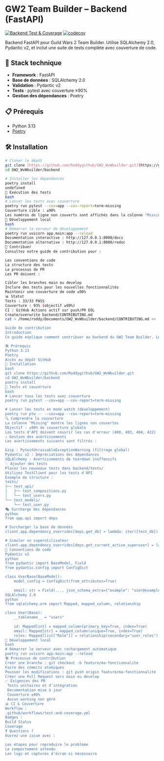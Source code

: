 # GW2 Team Builder – Backend (FastAPI)

[![Backend Test & Coverage](https://github.com/Roddygithub/GW2_WvWbuilder/actions/workflows/test-and-coverage.yml/badge.svg?branch=main)](https://github.com/Roddygithub/GW2_WvWbuilder/actions/workflows/test-and-coverage.yml)
[![codecov](https://codecov.io/gh/Roddygithub/GW2_WvWbuilder/branch/main/graph/badge.svg)](https://codecov.io/gh/Roddygithub/GW2_WvWbuilder)

Backend FastAPI pour Guild Wars 2 Team Builder. Utilise SQLAlchemy 2.0, Pydantic v2, et inclut une suite de tests complète avec couverture de code.

## 🚀 Stack technique
- **Framework** : FastAPI
- **Base de données** : SQLAlchemy 2.0
- **Validation** : Pydantic v2
- **Tests** : pytest avec couverture ≥90%
- **Gestion des dépendances** : Poetry

## 📋 Prérequis
- Python 3.13
- [Poetry](https://python-poetry.org/)

## 🛠 Installation
```bash
# Cloner le dépôt
git clone [https://github.com/Roddygithub/GW2_WvWbuilder.git](https://github.com/Roddygithub/GW2_WvWbuilder.git)
cd GW2_WvWbuilder/backend

# Installer les dépendances
poetry install
undefined
🧪 Exécution des tests
bash
# Lancer les tests avec couverture
poetry run pytest --cov=app --cov-report=term-missing
Couverture cible : ≥90%
Les numéros de ligne non couverts sont affichés dans la colonne "Missing"
🚀 Développement local
bash
# Démarrer le serveur de développement
poetry run uvicorn app.main:app --reload
Documentation interactive : http://127.0.0.1:8000/docs
Documentation alternative : http://127.0.0.1:8000/redoc
🤝 Contribuer
Consultez notre guide de contribution pour :

Les conventions de code
La structure des tests
Le processus de PR
Les PR doivent :

Cibler les branches main ou develop
Inclure des tests pour les nouvelles fonctionnalités
Maintenir une couverture de code ≥90%
📊 Statut
Tests : 33/33 PASS
Couverture : 93% (objectif ≥90%)
CI : GitHub Actions actif sur push/PR EOL
Create/overwrite backend/CONTRIBUTING.md
cat > /home/roddy/Documents/GW2_WvWbuilder/backend/CONTRIBUTING.md << 'EOL'

Guide de contribution
Introduction
Ce guide explique comment contribuer au backend du GW2 Team Builder. Le projet utilise FastAPI avec SQLAlchemy 2.0 et Pydantic v2.

🛠 Prérequis
Python 3.13
Poetry
Accès au dépôt GitHub
🚀 Installation
bash
git clone https://github.com/Roddygithub/GW2_WvWbuilder.git
cd GW2_WvWbuilder/backend
poetry install
🧪 Tests et couverture
bash
# Lancer tous les tests avec couverture
poetry run pytest --cov=app --cov-report=term-missing

# Lancer les tests en mode watch (développement)
poetry run ptw -- --cov=app --cov-report=term-missing
🔍 Comprendre la couverture
La colonne "Missing" montre les lignes non couvertes
Objectif : ≥90% de couverture globale
Les tests d'API doivent couvrir les cas d'erreur (400, 403, 404, 422)
⚠️ Gestion des avertissements
Les avertissements suivants sont filtrés :

Gzip : PytestUnraisableExceptionWarning (filtrage global)
Pydantic v2 : Dépréciations des dépendances
SQLAlchemy : Avertissements de teardown inoffensifs
✨ Ajouter des tests
Placez les nouveaux tests dans backend/tests/
Utilisez TestClient pour les tests d'API
Exemple de structure :
tests/
├── test_api/
│   ├── test_compositions.py
│   └── test_users.py
└── test_models/
    └── test_user.py
🎭 Surcharge des dépendances
python
from app.api import deps

# Surcharger la base de données
client.app.dependency_overrides[deps.get_db] = lambda: iter([test_db])

# Simuler un superutilisateur
client.app.dependency_overrides[deps.get_current_active_superuser] = lambda: test_superuser
📝 Conventions de code
Pydantic v2
python
from pydantic import BaseModel, Field
from pydantic.config import ConfigDict

class UserBase(BaseModel):
    model_config = ConfigDict(from_attributes=True)
    
    email: str = Field(..., json_schema_extra={"example": "user@example.com"})
SQLAlchemy 2.0
python
from sqlalchemy.orm import Mapped, mapped_column, relationship

class User(Base):
    __tablename__ = "users"
    
    id: Mapped[int] = mapped_column(primary_key=True, index=True)
    email: Mapped[str] = mapped_column(unique=True, index=True)
    roles: Mapped[list["Role"]] = relationship(secondary="user_roles")
🔄 Développement local
bash
# Démarrer le serveur avec rechargement automatique
poetry run uvicorn app.main:app --reload
🛠 Processus de contribution
Créer une branche : git checkout -b feature/ma-fonctionnalite
Faire des commits atomiques
Pousser les modifications : git push origin feature/ma-fonctionnalite
Créer une Pull Request vers main ou develop
✅ Exigences des PR
 Tests unitaires et d'intégration
 Documentation mise à jour
 Couverture ≥90%
 Aucun warning non géré
📊 CI & Couverture
Workflow : 
.github/workflows/test-and-coverage.yml
Badges :
Build Status
Coverage
❓ Questions ?
Ouvrez une issue avec :

Les étapes pour reproduire le problème
Le comportement attendu
Les logs et captures d'écran si nécessaire 
